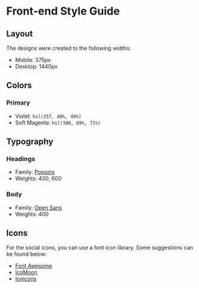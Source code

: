 # Front-end Style Guide

## Layout

The designs were created to the following widths:

- Mobile: 375px
- Desktop: 1440px

## Colors

### Primary

- Violet: `hsl(257, 40%, 49%)`
- Soft Magenta: `hsl(300, 69%, 71%)`

## Typography

### Headings

- Family: [Poppins](https://fonts.google.com/specimen/Poppins)
- Weights: 400, 600

### Body

- Family: [Open Sans](https://fonts.google.com/specimen/Open+Sans)
- Weights: 400

## Icons

For the social icons, you can use a font icon library. Some suggestions can be found below:

- [Font Awesome](https://fontawesome.com/)
- [IcoMoon](https://icomoon.io/)
- [Ionicons](https://ionicons.com/)
